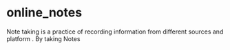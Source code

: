 # online_notes
Note taking is a practice of recording information from different sources and platform . By taking Notes 

